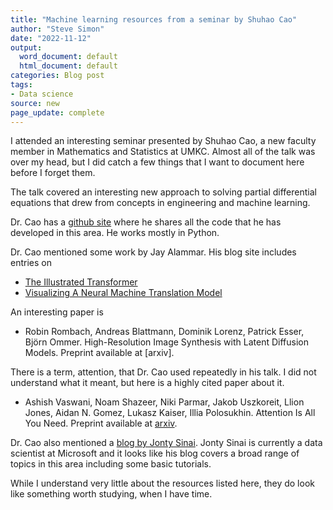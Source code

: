 ```yaml
---
title: "Machine learning resources from a seminar by Shuhao Cao"
author: "Steve Simon"
date: "2022-11-12"
output:
  word_document: default
  html_document: default
categories: Blog post
tags:
- Data science
source: new
page_update: complete
---
```


I attended an interesting seminar presented by Shuhao Cao, a new faculty member in Mathematics and Statistics at UMKC. Almost all of the talk was over my head, but I did catch a few things that I want to document here before I forget them.

The talk covered an interesting new approach to solving partial differential equations that drew from concepts in engineering and machine learning.

Dr. Cao has a [github site][cao1] where he shares all the code that he has developed in this area. He works mostly in Python.

[cao1]: https://github.com/scaomath

Dr. Cao mentioned some work by Jay Alammar. His blog site includes entries on

+ [The Illustrated Transformer][ala1]
+ [Visualizing A Neural Machine Translation Model][ala2]

[ala1]: https://jalammar.github.io/illustrated-transformer/
[ala2]: https://jalammar.github.io/visualizing-neural-machine-translation-mechanics-of-seq2seq-models-with-attention/

An interesting paper is

+ Robin Rombach, Andreas Blattmann, Dominik Lorenz, Patrick Esser, Björn Ommer.  High-Resolution Image Synthesis with Latent Diffusion Models. Preprint available at [arxiv].

[rom1]: https://arxiv.org/abs/2112.10752

There is a term, attention, that Dr. Cao used repeatedly in his talk. I did not understand what it meant, but here is a highly cited paper about it.

+ Ashish Vaswani, Noam Shazeer, Niki Parmar, Jakob Uszkoreit, Llion Jones, Aidan N. Gomez, Lukasz Kaiser, Illia Polosukhin. Attention Is All You Need. Preprint available at [arxiv][vas1].

[vas1]: https://arxiv.org/abs/1706.03762

Dr. Cao also mentioned a [blog by Jonty Sinai][sin1]. Jonty Sinai is currently a data scientist at Microsoft and it looks like his blog covers a broad range of topics in this area including some basic tutorials.

[sin1]: https://jontysinai.github.io/

While I understand very little about the resources listed here, they do look like something worth studying, when I have time.

